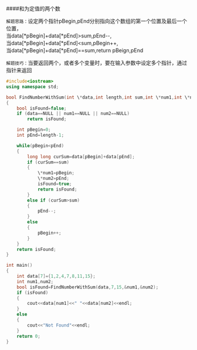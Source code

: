 ####和为定值的两个数
 

`解题思路：`设定两个指针pBegin,pEnd分别指向这个数组的第一个位置及最后一个位置，  
         当data[\*pBegin]+data[\*pEnd]>sum,pEnd--,  
         当data[\*pBegin]+data[\*pEnd]<sum,pBegin++,  
         当data[\*pBegin]+data[\*pEnd]==sum,return pBeign,pEnd  

`解题技巧：`当要返回两个，或者多个变量时，要在输入参数中设定多个指针，通过指针来返回

```cpp
#include<iostream>
using namespace std;

bool FindNumberWithSum(int \*data,int length,int sum,int \*num1,int \*num2)
{
	bool isFound=false;
	if (data==NULL || num1==NULL || num2==NULL)
		return isFound;

	int pBegin=0;
	int pEnd=length-1;

	while(pBegin<pEnd)
	{
		long long curSum=data[pBegin]+data[pEnd];
		if (curSum==sum)
		{
			\*num1=pBegin;
			\*num2=pEnd;
			isFound=true;
			return isFound;
		}
		else if (curSum>sum)
		{
			pEnd--;
		}
		else
		{
			pBegin++;
		}
	}
	return isFound;
}

int main()
{
	int data[7]={1,2,4,7,8,11,15};
	int num1,num2;
	bool isFound=FindNumberWithSum(data,7,15,&num1,&num2);
	if (isFound)
	{
		cout<<data[num1]<<" "<<data[num2]<<endl;
	}
	else
	{
		cout<<"Not Found"<<endl;
	}
	return 0;
}
```
